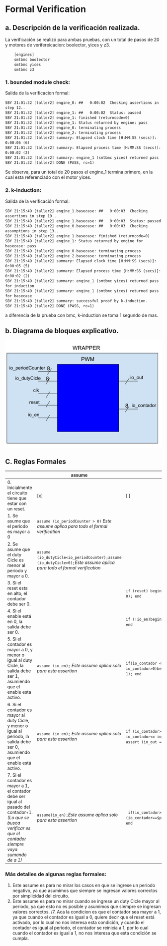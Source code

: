 # Formal Verification

## a. Descripción de la verificación realizada.
La verificación se realizó para ambas pruebas, con un total de pasos de 20 y motores de verifereicacion: boolector, yices y z3.
``` depth 20 
    [engines]
    smtbmc boolector
    smtbmc yices
    smtbmc z3
```
### 1. bounded module check:
Salida de la verificacion formal:
```
SBY 21:01:32 [taller2] engine_0: ##   0:00:02  Checking assertions in step 12..
SBY 21:01:32 [taller2] engine_1: ##   0:00:02  Status: passed
SBY 21:01:32 [taller2] engine_1: finished (returncode=0)
SBY 21:01:32 [taller2] engine_1: Status returned by engine: pass
SBY 21:01:32 [taller2] engine_0: terminating process
SBY 21:01:32 [taller2] engine_2: terminating process
SBY 21:01:32 [taller2] summary: Elapsed clock time [H:MM:SS (secs)]: 0:00:06 (6)
SBY 21:01:32 [taller2] summary: Elapsed process time [H:MM:SS (secs)]: 0:00:02 (2)
SBY 21:01:32 [taller2] summary: engine_1 (smtbmc yices) returned pass
SBY 21:01:32 [taller2] DONE (PASS, rc=1)
```
Se observa, para un total de 20 pasos el engine_1 termina primero, en la cual esta referenciado con el motor yices.

### 2. k-induction:
Salida de la verificación formal:
```
SBY 21:15:49 [taller2] engine_1.basecase: ##   0:00:03  Checking assertions in step 19..
SBY 21:15:49 [taller2] engine_1.basecase: ##   0:00:03  Status: passed
SBY 21:15:49 [taller2] engine_0.basecase: ##   0:00:03  Checking assumptions in step 13..
SBY 21:15:49 [taller2] engine_1.basecase: finished (returncode=0)
SBY 21:15:49 [taller2] engine_1: Status returned by engine for basecase: pass
SBY 21:15:49 [taller2] engine_0.basecase: terminating process
SBY 21:15:49 [taller2] engine_2.basecase: terminating process
SBY 21:15:49 [taller2] summary: Elapsed clock time [H:MM:SS (secs)]: 0:00:05 (5)
SBY 21:15:49 [taller2] summary: Elapsed process time [H:MM:SS (secs)]: 0:00:02 (2)
SBY 21:15:49 [taller2] summary: engine_1 (smtbmc yices) returned pass for induction
SBY 21:15:49 [taller2] summary: engine_1 (smtbmc yices) returned pass for basecase
SBY 21:15:49 [taller2] summary: successful proof by k-induction.
SBY 21:15:49 [taller2] DONE (PASS, rc=1)
```
a diferencia de la prueba con bmc, k-induction se toma 1 segundo de mas.

## b. Diagrama de bloques explicativo.
![./Arquitectura.png](./Arquitectura.png)

## C. Reglas Formales 

|  | assume | assert |
| --- | --- | --- |
| 0. Inicialmente el circuito tiene que estar con un reset. | [x] | [ ] |
| 1. Se asume que el periodo es mayor a 0 | `assume (io_periodCounter > 0)` *Este assume aplica para todo el formal verification* | | 
| 2. Se asume que el duty Cicle es menor al periodo y mayor a 0.| `assume (io_dutyCicle<io_periodCounter);assume (io_dutyCicle>0);`*Este assume aplica para todo el formal verification*|  | 
| 3. Si el reset esta en alto, el contador debe ser 0. |  | `if (reset) begin assert (io_contador == 0); end` |
| 4. Si el enable está en 0, la salida debe ser 0.  | | `if (!io_en)begin assert (io_out == 0); end` |
| 5. Si el contador es mayor a 0, y menor o igual al duty Cicle, la salida debe ser 1, asumiendo que el enable esta activo.| `assume (io_en);` *Este assume aplica solo para esta assertion*| `if(io_contador <= io_dutyCicle && io_contador>0)begin assert (io_out == 1); end`|
| 6. Si el contador es mayor al duty Cicle, y menor o igual al periodo, la salida debe ser 0, asumiendo que el enable está activo.| `assume (io_en);` *Este assume aplica solo para esta assertion*| `if (io_contador>io_dutyCicle && io_contador<= io_periodCounter)begin assert (io_out == 0); end` |
| 7. Si el contador es mayor a 1, el contador debe ser igual al pasado del contador+1. *(Lo que se busca verificar es que el contador siempre vaya sumando de a 1)*|`assume(io_en);`*Este assume aplica solo para esta assertion*|` if(io_contador>8'h1)begin assert (io_contador==$past(io_contador)+1'b1); end` |

### Más detalles de algunas reglas formales:
1. Este assume es para no mirar los casos en que se ingrese un periodo negativo, ya que asumimos que siempre se ingresan valores correctos por simplicidad del circuito.
2. Este assume es para no mirar cuando se ingrese un duty Cicle mayor al periodo, ya que esto no es posible y asumimos que siempre se ingresan valores correctos.
/7. Aca la condicion es que el contador sea mayor a 1, ya que cuando el contador es igual a 0, quiere decir que el reset está activado, por lo cual no nos interesa esta condición, y cuando el contador es igual al periodo, el contador se reinicia a 1, por lo cual cuando el contador es igual a 1, no nos interesa que esta condición se cumpla.
